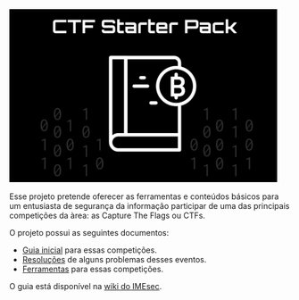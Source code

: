 
<img src="logo.png" width="480">

Esse projeto pretende oferecer as ferramentas e conteúdos básicos para um entusiasta de segurança da informação participar de uma das principais competições da àrea: as Capture The Flags ou CTFs.

O projeto possui as seguintes documentos:

- [Guia inicial](guides/summary.md) para essas competições.
- [Resoluções](https://github.com/AndrewIjano/ctf-starter-pack/tree/master/write-ups) de alguns problemas desses eventos.
- [Ferramentas](tools/README.md) para essas competições.

O guia está disponível na [wiki do IMEsec](https://wiki.imesec.ime.usp.br/).
